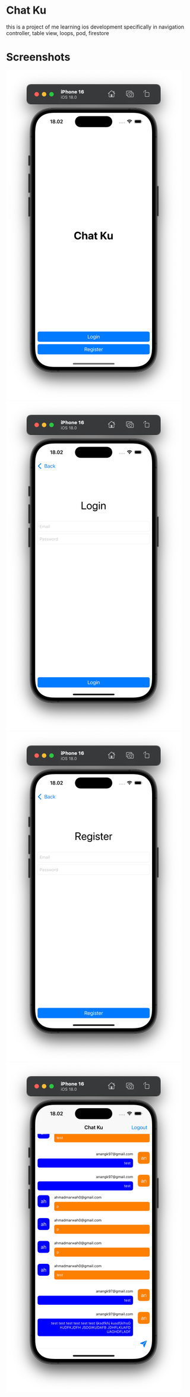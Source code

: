 # Chat Ku
this is a project of me learning ios development specifically in navigation controller, table view, loops, pod, firestore

# Screenshots
![screenshot](screenshot1.png)
![screenshot](screenshot2.png)
![screenshot](screenshot3.png)
![screenshot](screenshot14.png)
